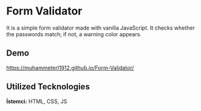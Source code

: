 
# Form Validator

It is a simple form validator made with vanilla JavaScript. It checks whether the passwords match; if not, a warning color appears.


## Demo

  https://muhammeterl1912.github.io/Form-Validator/




  
## Utilized Tecknologies

**İstemci:** HTML, CSS, JS



  
